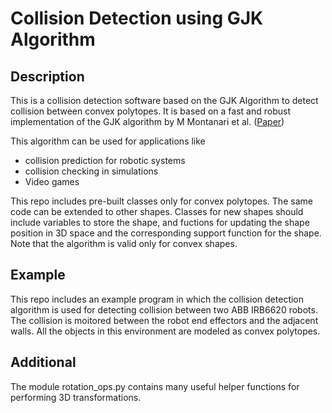 # Collision Detection using GJK Algorithm

## Description
This is a collision detection software based on the GJK Algorithm to detect collision between convex polytopes. It is based on a fast and robust implementation of the GJK algorithm by M Montanari et al. ([Paper](https://dl.acm.org/doi/10.1145/3072959.3083724)) 

This algorithm can be used for applications like
- collision prediction for robotic systems
- collision checking in simulations
- Video games

This repo includes pre-built classes only for convex polytopes. The same code can be extended to other shapes. Classes for new shapes should include variables to store the shape, and fuctions for updating the shape position in 3D space and the corresponding support function for the shape. Note that the algorithm is valid only for convex shapes.

## Example
This repo includes an example program in which the collision detection algorithm is used for detecting collision between two ABB IRB6620 robots. The collision is moitored between the robot end effectors and the adjacent walls. All the objects in this environment are modeled as convex polytopes.

## Additional
The module rotation_ops.py contains many useful helper functions for performing 3D transformations.
